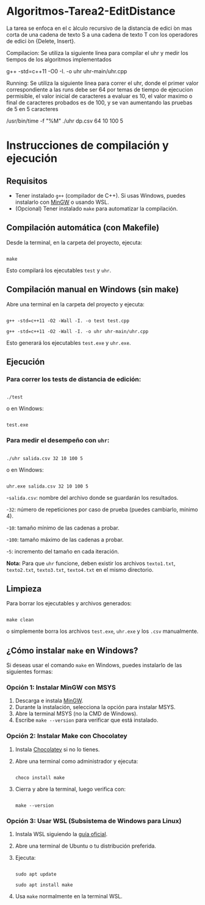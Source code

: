# Algoritmos-Tarea2-EditDistance

La tarea se enfoca en el c ́alculo recursivo de la distancia de edici ́on mas corta de una cadena de texto S a una cadena de texto T con los operadores de edici ́on {Delete, Insert}.

Compilacion: Se utiliza la siguiente linea para compilar el uhr y medir los tiempos de los algoritmos implementados

g++ -std=c++11 -O0 -I. -o uhr uhr-main/uhr.cpp

Running: Se utiliza la siguiente linea para correr el uhr, donde el primer valor correspondiente a las runs debe ser 64 por temas de tiempo de ejecucion permisible, el valor inicial de caracteres a evaluar es 10, el valor maximo o final de caracteres probados es de 100, y se van aumentando las pruebas de 5 en 5 caracteres

/usr/bin/time -f "%M" ./uhr dp.csv 64 10 100 5


# Instrucciones de compilación y ejecución

## Requisitos

- Tener instalado `g++` (compilador de C++). Si usas Windows, puedes instalarlo con [MinGW](https://www.mingw-w64.org/) o usando WSL.
- (Opcional) Tener instalado `make` para automatizar la compilación.

## Compilación automática (con Makefile)

Desde la terminal, en la carpeta del proyecto, ejecuta:

```

make

```

Esto compilará los ejecutables `test` y `uhr`.

## Compilación manual en Windows (sin make)

Abre una terminal en la carpeta del proyecto y ejecuta:

```

g++ -std=c++11 -O2 -Wall -I. -o test test.cpp

g++ -std=c++11 -O2 -Wall -I. -o uhr uhr-main/uhr.cpp

```

Esto generará los ejecutables `test.exe` y `uhr.exe`.

## Ejecución

### Para correr los tests de distancia de edición:

```

./test

```

o en Windows:

```

test.exe

```

### Para medir el desempeño con `uhr`:

```

./uhr salida.csv 32 10 100 5

```

o en Windows:

```

uhr.exe salida.csv 32 10 100 5

```

-`salida.csv`: nombre del archivo donde se guardarán los resultados.

-`32`: número de repeticiones por caso de prueba (puedes cambiarlo, mínimo 4).

-`10`: tamaño mínimo de las cadenas a probar.

-`100`: tamaño máximo de las cadenas a probar.

-`5`: incremento del tamaño en cada iteración.

**Nota:** Para que `uhr` funcione, deben existir los archivos `texto1.txt`, `texto2.txt`, `texto3.txt`, `texto4.txt` en el mismo directorio.

## Limpieza

Para borrar los ejecutables y archivos generados:

```

make clean

```

o simplemente borra los archivos `test.exe`, `uhr.exe` y los `.csv` manualmente.

## ¿Cómo instalar `make` en Windows?

Si deseas usar el comando `make` en Windows, puedes instalarlo de las siguientes formas:

### Opción 1: Instalar MinGW con MSYS

1. Descarga e instala [MinGW](https://www.mingw-w64.org/).
2. Durante la instalación, selecciona la opción para instalar MSYS.
3. Abre la terminal MSYS (no la CMD de Windows).
4. Escribe `make --version` para verificar que está instalado.

### Opción 2: Instalar Make con Chocolatey

1. Instala [Chocolatey](https://chocolatey.org/install) si no lo tienes.
2. Abre una terminal como administrador y ejecuta:

   ```

   choco install make

   ```
3. Cierra y abre la terminal, luego verifica con:

   ```

   make --version

   ```

### Opción 3: Usar WSL (Subsistema de Windows para Linux)

1. Instala WSL siguiendo la [guía oficial](https://learn.microsoft.com/es-es/windows/wsl/install).
2. Abre una terminal de Ubuntu o tu distribución preferida.
3. Ejecuta:

   ```

   sudo apt update

   sudo apt install make

   ```
4. Usa `make` normalmente en la terminal WSL.
